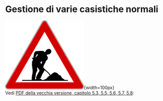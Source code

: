 # Gestione di varie casistiche normali

![Lavori in corso](../../img/lavori_in_corso.png){width=100px}  
Vedi [PDF della vecchia versione, capitolo 5.3, 5.5, 5.6, 5.7, 5.8](../../gestione_gara_org/inc/Istruzioni_OL_einzel_per_TMO_v2_4.pdf): 
